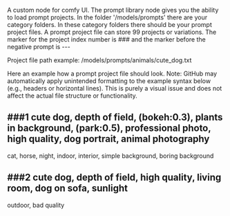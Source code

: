 A custom node for comfy UI.
The prompt library node gives you the ability to load prompt projects.
In the folder '/models/prompts' there are your category folders. In these category folders there should be your prompt project files.
A prompt project file can store 99 projects or variations. The marker for the project index number is ### and the marker before the negative prompt is ---

Project file path example:
/models/prompts/animals/cute_dog.txt


Here an example how a prompt project file should look.
Note: GitHub may automatically apply unintended formatting to the example syntax below (e.g., headers or horizontal lines). This is purely a visual issue and does not affect the actual file structure or functionality.

###1
cute dog, depth of field, (bokeh:0.3), plants in background, (park:0.5),
professional photo, high quality, dog portrait, animal photography
---
cat, horse, night, indoor, interior, simple background, boring background

###2
cute dog, depth of field, high quality, living room, dog on sofa, sunlight
---
outdoor, bad quality

